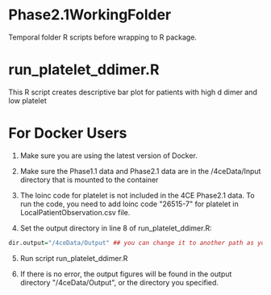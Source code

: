 # Phase2.1WorkingFolder
Temporal folder R scripts before wrapping to R package.

# run_platelet_ddimer.R
This R script creates descriptive bar plot for patients with high d dimer and low platelet

# For Docker Users

1. Make sure you are using the latest version of Docker. 

2. Make sure the Phase1.1 data and Phase2.1 data are in the /4ceData/Input directory that is mounted to the container

3. The loinc code for platelet is not included in the 4CE Phase2.1 data. To run the code, you need to add loinc code "26515-7" for platelet in LocalPatientObservation.csv file. 

4. Set the output directory in line 8 of run_platelet_ddimer.R:

``` R
dir.output="/4ceData/Output" ## you can change it to another path as your output directory
```

5. Run script run_platelet_ddimer.R

6. If there is no error, the output figures will be found in the output directory "/4ceData/Output", or the directory you specified.

